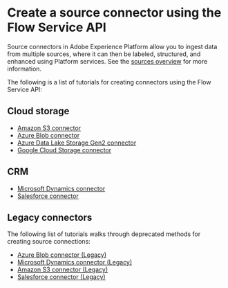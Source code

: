 # Create a source connector using the Flow Service API

Source connectors in Adobe Experience Platform allow you to ingest data from multiple sources, where it can then be labeled, structured, and enhanced using Platform services. See the [sources overview](../../../technical_overview/acp_connectors_overview/acp-connectors-overview.md) for more information.

The following is a list of tutorials for creating connectors using the Flow Service API:

## Cloud storage

-   [Amazon S3 connector](./cloud-storages/s3-api-tutorial.md)
-   [Azure Blob connector](./cloud-storages/blob-api-tutorial.md)
-   [Azure Data Lake Storage Gen2 connector](./cloud-storages/adls-gen2-api-tutorial.md)
-   [Google Cloud Storage connector](./cloud-storages/google-cloud-api-tutorial.md)

## CRM

-   [Microsoft Dynamics connector](./crm/dynamics-api-tutorial.md)
-   [Salesforce connector](./crm/salesforce-api-tutorial.md)

## Legacy connectors

The following list of tutorials walks through deprecated methods for creating source connections:

-   [Azure Blob connector (Legacy)](../../creating_a_connector_tutorial/ACP_azure_blob_connector_tutorial.md)
-   [Microsoft Dynamics connector (Legacy)](../../creating_a_connector_tutorial/ACP_dynamic_connector_tutorial.md)
-   [Amazon S3 connector (Legacy)](../../creating_a_connector_tutorial/ACP_s3_connector_tutorial.md)
-   [Salesforce connector (Legacy)](../../creating_a_connector_tutorial/ACP_salesforce_connector_tutorial.md)